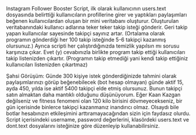 Instagram Follower Booster
    Script, ilk olarak kullanıcının users.text dosyasında belirttiği kullanıcıların profillerine girer ve yaptıkları paylaşımları beğenen kullanıcılardan oluşan bir mini veritabanı oluşturur. Oluşturulan veritabanındaki kullanıcı adlarına teker teker takip isteği gönderir. Geri takip yapan kullanıcılar sayesinde takipçi sayınız artar. (Ortalama olarak programın gönderdiği her 100 takip isteğinde 5-6 takipçi kazanmış olursunuz.) Ayrıca scripti her çalıştırdığınızda temizlik yapılsın mı sorusu karşınıza çıkar. Evet (y) cevabınızla birlikte program takip ettiği kullanıcıları takip listenizden çıkartır. (Programın takip etmediği yani kendi takip ettiğiniz kullanıcıları listenizden çıkartmaz)


Şahsi Görüşüm: Günde 300 kişiye istek gönderdiğinizde tahmini olarak paylaşımlarınızı görüp beğenebilecek (bot hesap olmayan) günde aktif 15, ayda 450, yılda ise aktif 5400 takipçi elde etmiş olursunuz. Bunun takipçi satın almaktan daha mantıklı olduğunu düşünüyorum. Eğer Kaan Kazgan değilseniz ve fitness fenomeni olan 120 kilo birisini dövmeyecekseniz, bir gün içerisinde binlerce takipçi kazanmanız inandırıcı olmaz. Olsaydı bile botlar hesabınızın etkileşimini arttıramayacağından sizin için faydasız olurdu. Script içerisindeki username, password değerlerini, klasördeki users.text ve dont.text dosyalarını isteğinize göre düzenleyip kullanabilirsiniz.
